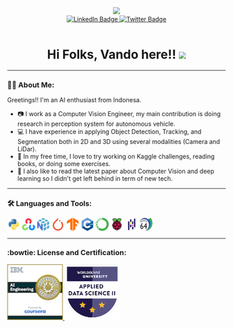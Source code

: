 <div id="header" align="center">
  <img src="https://media0.giphy.com/media/WxJLwDBAXDsW1fqZ3v/giphy.gif" width="480"/>
</div>
<div id="badges" align="center">
  <a href="https://www.linkedin.com/in/agung-aldevando/">
  <img src="https://img.shields.io/badge/LinkedIn-blue?style=for-the-badge&logo=linkedin&logoColor=white" alt="LinkedIn Badge"/>
  </a>
  <a href="https://twitter.com/avandovo">
  <img src="https://img.shields.io/badge/Twitter-blue?style=for-the-badge&logo=twitter&logoColor=white" alt="Twitter Badge"/>
  </a>
</div>
<div id="counter" align="center">
  <img src="https://komarev.com/ghpvc/?username=dvando&style=flat-square&color=blue" alt=""/>
</div>

<h1 align="center">
  Hi Folks, Vando here!! 
  <img src="https://raw.githubusercontent.com/MartinHeinz/MartinHeinz/master/wave.gif" width="30px">
</h1>

---
### :man_technologist: About Me:
Greetings!! I'm an AI enthusiast from Indonesa.
- :camera: I work as a Computer Vision Engineer, my main contribution is doing research in perception system for autonomous vehicle.
- :computer: I have experience in applying Object Detection, Tracking, and Segmentation both in 2D and 3D using several modalities (Camera and LiDar).
- :book: In my free time, I love to try working on Kaggle challenges, reading books, or doing some exercises.
- :page_with_curl: I also like to read the latest paper about Computer Vision and deep learning so I didn't get left behind in term of new tech.


---
### :hammer_and_wrench: Languages and Tools:

<div>
  <img src="https://github.com/devicons/devicon/blob/master/icons/python/python-original.svg" width="30px">
  <img src="https://github.com/devicons/devicon/blob/master/icons/opencv/opencv-original.svg" width="30px">
  <img src="https://github.com/devicons/devicon/blob/master/icons/numpy/numpy-original.svg" width="30px">
  <img src="https://github.com/devicons/devicon/blob/master/icons/pytorch/pytorch-original.svg" width="30px">
  <img src="https://github.com/devicons/devicon/blob/master/icons/tensorflow/tensorflow-original.svg" width="30px">
  <img src="https://github.com/devicons/devicon/blob/master/icons/cplusplus/cplusplus-original.svg" width="30px">
  <img src="https://github.com/devicons/devicon/blob/master/icons/anaconda/anaconda-original.svg" width="30px">
  <img src="https://github.com/devicons/devicon/blob/master/icons/raspberrypi/raspberrypi-original.svg" width="30px">
  <img src="https://github.com/devicons/devicon/blob/master/icons/pandas/pandas-original.svg" width="30px">
  <img src="https://github.com/devicons/devicon/blob/master/icons/aarch64/aarch64-original.svg" width="30px">
 </div>

---
### :bowtie: License and Certification:
<div>
  <a href="https://www.credly.com/badges/f4728459-9a03-4532-b2b9-b34cca5147b7/public_url">
  <img src="resources/ibm-ai-engineering-professional-certificate-v2.png" width="128px">
  <a href="https://www.credly.com/badges/f4f676af-e0ec-4d55-aac6-556b9449ca90/public_url">
  <img src="resources/applied-data-science-ii-machine-learning-statistical-analysis-with-honors.png"width="128px">
</div>
